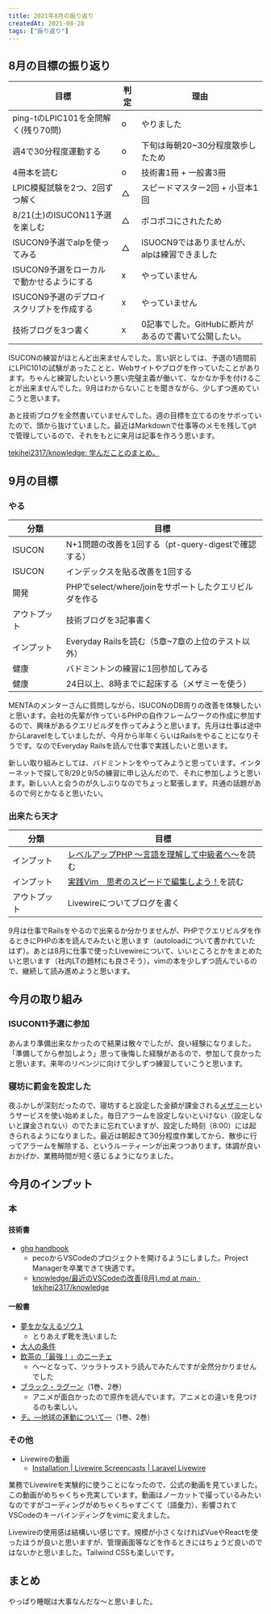 ```yaml
---
title: 2021年8月の振り返り
createdAt: 2021-08-28
tags: ["振り返り"]
---
```


## 8月の目標の振り返り

| 目標                                      | 判定 | 理由                                       |
| ----------------------------------------- | ------ | ------------------------------------------ |
| ping-tのLPIC101を全問解く(残り70問)       | o      | やりました                                 |
| 週4で30分程度運動する                     | o      | 下旬は毎朝20~30分程度散歩したため          |
| 4冊本を読む                               | o      | 技術書1冊 + 一般書3冊                      |
| LPIC模擬試験を2つ、2回ずつ解く                | △      | スピードマスター2回 + 小豆本1回                                |
| 8/21(土)のISUCON11予選を楽しむ            | △      | ボコボコにされたため                       |
| ISUCON9予選でalpを使ってみる              | △      | ISUOCN9ではありませんが、alpは練習できました |
| ISUCON9予選をローカルで動かせるようにする | x      | やっていません                             |
| ISUCON9予選のデプロイスクリプトを作成する | x      | やっていません                             |
| 技術ブログを3つ書く                       | x      | 0記事でした。GitHubに断片があるので書いて公開したい。       |

ISUCONの練習がほとんど出来ませんでした。言い訳としては、予選の1週間前にLPIC101の試験があったことと、Webサイトやブログを作っていたことがあります。ちゃんと練習したいという悪い完璧主義が働いて、なかなか手を付けることが出来ませんでした。9月はわからないことを聞きながら、少しずつ進めていこうと思います。

あと技術ブログを全然書いていませんでした。週の目標を立てるのをサボっていたので、頭から抜けていました。最近はMarkdownで仕事等のメモを残してgitで管理しているので、それをもとに来月は記事を作ろう思います。

[tekihei2317/knowledge: 学んだことのまとめ。](https://github.com/tekihei2317/knowledge)

## 9月の目標

### やる

| 分類         | 目標                                                   |
| ------------ | ------------------------------------------------------ |
| ISUCON       | N+1問題の改善を1回する（pt-query-digestで確認する）    |
| ISUCON       | インデックスを貼る改善を1回する                        |
| 開発         | PHPでselect/where/joinをサポートしたクエリビルダを作る |
| アウトプット | 技術ブログを3記事書く                                  |
| インプット   | Everyday Railsを読む（5章~7章の上位のテスト以外）  |
| 健康         | バドミントンの練習に1回参加してみる                    |
| 健康         | 24日以上、8時までに起床する（メザミーを使う）          |

MENTAのメンターさんに質問しながら、ISUCONのDB周りの改善を体験したいと思います。会社の先輩が作っているPHPの自作フレームワークの作成に参加するので、興味があるクエリビルダを作ってみようと思います。先月は仕事は途中からLaravelをしていましたが、今月から半年くらいはRailsをやることになりそうです。なのでEveryday Railsを読んで仕事で実践したいと思います。

新しい取り組みとしては、バドミントンをやってみようと思っています。インターネットで探して8/29と9/5の練習に申し込んだので、それに参加しようと思います。新しい人と会うのが久しぶりなのでちょっと緊張します。共通の話題があるので何とかなると思いたい。

### 出来たら天才

| 分類         | 目標                                                                                                                                    |
| ------------ | --------------------------------------------------------------------------------------------------------------------------------------- |
| インプット   | [レベルアップPHP ～言語を理解して中級者へ～](https://www.amazon.co.jp/dp/B07Q9PPP2T/ref=dp-kindle-redirect?_encoding=UTF8&btkr=1)を読む |
| インプット   | [実践Vim　思考のスピードで編集しよう！](https://www.amazon.co.jp/%E5%AE%9F%E8%B7%B5Vim-%E6%80%9D%E8%80%83%E3%81%AE%E3%82%B9%E3%83%94%E3%83%BC%E3%83%89%E3%81%A7%E7%B7%A8%E9%9B%86%E3%81%97%E3%82%88%E3%81%86%EF%BC%81-%E3%82%A2%E3%82%B9%E3%82%AD%E3%83%BC%E6%9B%B8%E7%B1%8D-%EF%BC%A4%EF%BD%92%EF%BD%85%EF%BD%97-%EF%BC%AE%EF%BD%85%EF%BD%89%EF%BD%8C-ebook/dp/B00HWLJI3U)を読む                                                                                                                                        |
| アウトプット | Livewireについてブログを書く                                                                                                            |

9月は仕事でRailsをやるので出来るか分かりませんが、PHPでクエリビルダを作るときにPHPの本を読んでみたいと思います（autoloadについて書かれていたはず）。あとは8月に仕事で使ったLivewireについて、いいところとかをまとめたいと思います（社内LTの題材にも良さそう）。vimの本を少しずつ読んでいるので、継続して読み進めようと思います。

## 今月の取り組み

### ISUCON11予選に参加

あんまり準備出来なかったので結果は散々でしたが、良い経験になりました。「準備してから参加しよう」思って後悔した経験があるので、参加して良かったと思います。来年のリベンジに向けて少しずつ練習していこうと思います。

### 寝坊に罰金を設定した

夜ふかしが深刻だったので、寝坊すると設定した金額が課金される[メザミー](https://mezamee.com)というサービスを使い始めました。毎日アラームを設定しないといけない（設定しないと課金されない）のでたまに忘れていますが、設定した時刻（8:00）には起きられるようになりました。最近は朝起きて30分程度作業してから、散歩に行ってアラームを解除する、というルーティーンが出来つつあります。体調が良いおかげか、業務時間が短く感じるようになりました。

## 今月のインプット

### 本

#### 技術書

- [ghq handbook](https://leanpub.com/ghq-handbook)
  - pecoからVSCodeのプロジェクトを開けるようにしました。Project Managerを卒業できて快適です。
  - [knowledge/最近のVSCodeの改善(8月).md at main · tekihei2317/knowledge](https://github.com/tekihei2317/knowledge/blob/main/vscode/%E6%9C%80%E8%BF%91%E3%81%AEVSCode%E3%81%AE%E6%94%B9%E5%96%84%288%E6%9C%88%29.md)

#### 一般書

- [夢をかなえるゾウ１](https://www.amazon.co.jp/gp/product/B091PWJ82D/ref=ppx_yo_dt_b_d_asin_title_o01?ie=UTF8&psc=1)
  - とりあえず靴を洗いました
- [大人の条件](https://www.amazon.co.jp/gp/product/B08R8512G9/ref=ppx_yo_dt_b_d_asin_title_o00?ie=UTF8&psc=1)
- [飲茶の「最強！」のニーチェ](https://www.amazon.co.jp/gp/product/B07PLPC6SX/ref=ppx_yo_dt_b_d_asin_title_o09?ie=UTF8&psc=1)
  - へ〜となって、ツゥラトゥストラ読んでみたんですが全然分かりませんでした
- [ブラック・ラグーン](https://www.amazon.co.jp/gp/product/B009JZH8R0/ref=ppx_yo_dt_b_d_asin_title_o04?ie=UTF8&psc=1)（1巻、2巻）
  - アニメが面白かったので原作を読んでいます。アニメとの違いを見つけるのも楽しい。
- [チ。―地球の運動について―](https://www.amazon.co.jp/gp/product/B08P5GG18C/ref=ppx_yo_dt_b_d_asin_title_o07?ie=UTF8&psc=1)（1巻、2巻）

### その他

- Livewireの動画
  - [Installation | Livewire Screencasts | Laravel Livewire](https://laravel-livewire.com/screencasts/installation)

業務でLivewireを実験的に使うことになったので、公式の動画を見ていました。この動画がめちゃくちゃ充実しています。動画はノーカットで撮っているみたいなのですがコーディングがめちゃくちゃすごくて（語彙力）、影響されてVSCodeのキーバインディングをvimに変えました。

Livewireの使用感は結構いい感じです。規模が小さくなければVueやReactを使ったほうが良いと思いますが、管理画面等などを作るときにはちょうど良いのではないかと思いました。Tailwind CSSも楽しいです。

## まとめ

やっぱり睡眠は大事なんだな〜と思いました。
